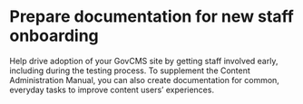 # Prepare documentation for new staff onboarding

Help drive adoption of your GovCMS site by getting staff involved early, including during the testing process. To supplement the Content Administration Manual, you can also create documentation for common, everyday tasks to improve content users’ experiences.


